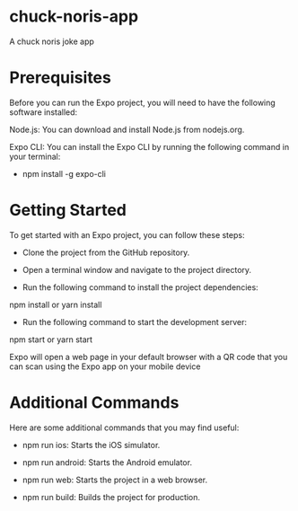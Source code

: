 # chuck-noris-app

A chuck noris joke app

# Prerequisites

Before you can run the Expo project, you will need to have the following software installed:

Node.js: You can download and install Node.js from nodejs.org.

Expo CLI: You can install the Expo CLI by running the following command in your terminal:

- npm install -g expo-cli

# Getting Started

To get started with an Expo project, you can follow these steps:

- Clone the project from the GitHub repository.

- Open a terminal window and navigate to the project directory.

- Run the following command to install the project dependencies:

npm install or yarn install

- Run the following command to start the development server:

npm start or yarn start

Expo will open a web page in your default browser with a QR code that you can scan using the Expo app on your mobile device

# Additional Commands

Here are some additional commands that you may find useful:

- npm run ios: Starts the iOS simulator.

- npm run android: Starts the Android emulator.

- npm run web: Starts the project in a web browser.

- npm run build: Builds the project for production.
